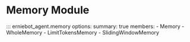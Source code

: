
# Memory Module


::: erniebot_agent.memory
    options:
        summary: true
        members:
        - Memory
        - WholeMemory
        - LimitTokensMemory
        - SlidingWindowMemory